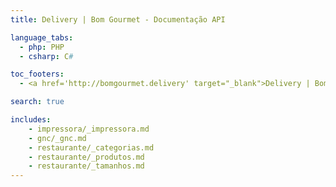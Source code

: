 ```yaml
---
title: Delivery | Bom Gourmet - Documentação API

language_tabs:
  - php: PHP
  - csharp: C#

toc_footers:
  - <a href='http://bomgourmet.delivery' target="_blank">Delivery | Bom Gourmet</a>

search: true

includes:
    - impressora/_impressora.md
    - gnc/_gnc.md
    - restaurante/_categorias.md
    - restaurante/_produtos.md
    - restaurante/_tamanhos.md
---
```

